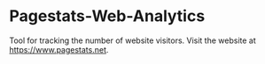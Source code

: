# Pagestats-Web-Analytics

Tool for tracking the number of website visitors.
Visit the website at https://www.pagestats.net.
